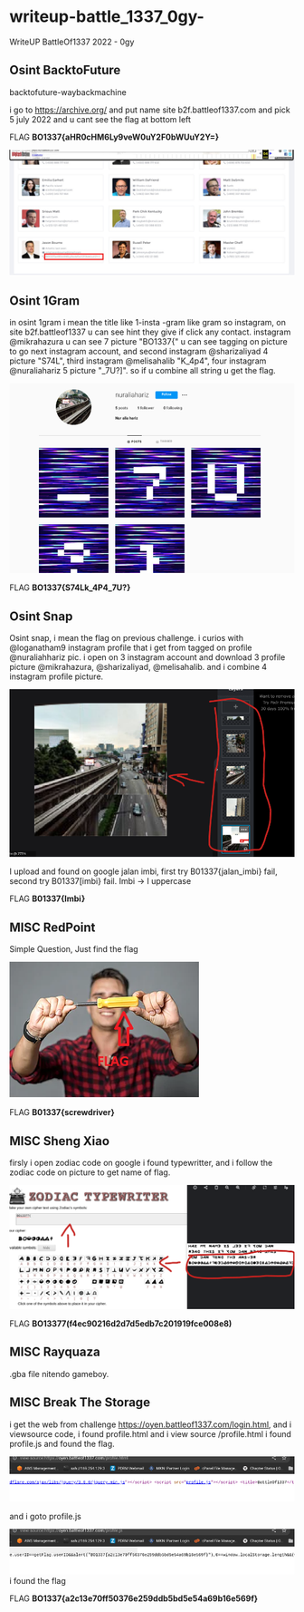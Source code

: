 # writeup-battle_1337_0gy-
WriteUP BattleOf1337 2022 - 0gy


## Osint BacktoFuture

backtofuture-waybackmachine

i go to https://archive.org/ and put name site b2f.battleof1337.com
and pick 5 july 2022 and u cant see the flag at bottom left

FLAG **BO1337{aHR0cHM6Ly9veW0uY2F0bWUuY2Y=}**

![image1](https://github.com/OgyDotMy/writeup-battle_1337_0gy-/blob/main/image/backtofuture.jpg)
##


## Osint 1Gram

in osint 1gram i mean the title like 1-insta -gram like gram so instagram, on site b2f.battleof1337 u can see hint they give if click any contact. instagram @mikrahazura u can see 7 picture "BO1337{" u can see tagging on picture to go next instagram account, and second instagram @sharizaliyad 4 picture "S74L", third instagram @melisahalib "K_4p4", four instagram @nuraliahariz 5 picture "_7U?]". so if u combine all string u get the flag. 

![image2](https://github.com/OgyDotMy/writeup-battle_1337_0gy-/blob/main/image/1gram.png)

FLAG **BO1337{S74Lk_4P4_7U?}**
##

## Osint Snap

Osint snap, i mean the flag on previous challenge. i curios with @loganatham9 instagram profile that i get from tagged on profile @nuraliahhariz pic. i open on 3 instagram account and download 3 profile picture @mikrahazura, @sharizaliyad, @melisahalib. and i combine 4 instagram profile picture.

![image3](https://github.com/OgyDotMy/writeup-battle_1337_0gy-/blob/main/image/snap.png)

I upload and found on google jalan imbi, first try B01337{jalan_imbi} fail, second try B01337[imbi} fail. Imbi -> I uppercase

FLAG **B01337{Imbi}**
##

## MISC RedPoint
Simple Question, Just find the flag

![image3](https://github.com/OgyDotMy/writeup-battle_1337_0gy-/blob/main/image/xf645asf654zf1z3f1a4f56z4dvc1z31gf53sd4g65s4f23cv4s54dfgs1g65sz322fx2a1f32s.png
)

FLAG **B01337{screwdriver}**
##

## MISC Sheng Xiao
 
firsly i open zodiac code on google i found typewritter, and i follow the zodiac code on picture to get name of flag.

![image4](https://github.com/OgyDotMy/writeup-battle_1337_0gy-/blob/main/image/zodiac.png)

FLAG **BO13377(f4ec90216d2d7d5edb7c201919fce008e8)**

##

## MISC Rayquaza

.gba file nitendo gameboy. 


##

## MISC Break The Storage

i get the web from challenge https://oyen.battleof1337.com/login.html, and i viewsource code, i found profile.html and i view source /profile.html i found profile.js and found the flag.

![image6](https://github.com/OgyDotMy/writeup-battle_1337_0gy-/blob/main/image/profilehtml.png)

and i goto profile.js

![image7](https://github.com/OgyDotMy/writeup-battle_1337_0gy-/blob/main/image/profilejs.png)
i found the flag 

FLAG **BO1337{a2c13e70ff50376e259ddb5bd5e54a69b16e569f}**













